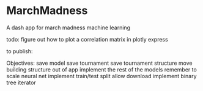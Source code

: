 # MarchMadness
 A dash app for march madness machine learning

todo:
figure out how to plot a correlation matrix in plotly express

to publish:


Objectives:
save model
save tournament
save tournament structure
move building structure out of app
implement the rest of the models
    remember to scale neural net
implement train/test split
allow download
implement binary tree iterator
